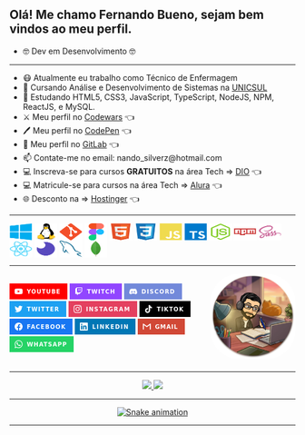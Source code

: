 <h2><strong>Olá! Me chamo Fernando Bueno, sejam bem vindos ao meu perfil.</strong></h2>

<ul>
  <li>🤓 Dev em Desenvolvimento 🤓</li>
</ul>  

---

<ul>
  <li>😷 Atualmente eu trabalho como Técnico de Enfermagem</li>
  <li>🧐 Cursando Análise e Desenvolvimento de Sistemas na <a href="https://www.cruzeirodosulvirtual.com.br/graduacao/analise-e-desenvolvimento-de-sistemas/" target="_blank">UNICSUL</a></li>
  <li>🤯 Estudando HTML5, CSS3, JavaScript, TypeScript, NodeJS, NPM, ReactJS, e MySQL.</li>
  <li>⚔  Meu perfil no <a href="https://www.codewars.com/users/codebuenozy" target="_blank">Codewars</a> 👈</li>
  <li>🖊  Meu perfil no <a href="https://codepen.io/codebuenozy" target="_blank">CodePen</a> 👈</li>
  <li>🦊 Meu perfil no <a href="https://gitlab.com/codebuenozy" target="_blank">GitLab</a> 👈</li> 
  <li>📫 Contate-me no email: nando_silverz@hotmail.com</li>
  <li>💻 Inscreva-se para cursos <strong>GRATUITOS</strong> na área Tech => <a href="https://dio.me/sign-up?ref=ZLPADVQB4Q" target="_blank">DIO</a> 👈</li>
  <li>💻 Matricule-se para cursos na área Tech => <a href="https://cursos.alura.com.br/" target="_blank">Alura</a> 👈</li>
  <li>🌐 Desconto na => <a href="https://hostinger.com.br?REFERRALCODE=1FERNANDO745" target="_blank">Hostinger</a> 👈</li>
</ul> 
  
---
  
<div style="display: inline-block">
  <img align="center" alt="Badge-Windows" height="30px" width="40px" src="https://github.com/codebuenozy/codebuenozy/blob/ee2a1e89f8ff401a56a56b2ddbdd4560f68b43a6/icons/windows.svg">
  <img align="center" alt="Badge-Linux" height="30px" width="40px" src="https://github.com/codebuenozy/codebuenozy/blob/ee2a1e89f8ff401a56a56b2ddbdd4560f68b43a6/icons/linux.svg">
  <img align="center" alt="Badge-Git" height="30px" width="40px" src="https://github.com/codebuenozy/codebuenozy/blob/ee2a1e89f8ff401a56a56b2ddbdd4560f68b43a6/icons/git.svg">
  <img align="center" alt="Badge-Figma" height="30px" width="40px" src="https://github.com/codebuenozy/codebuenozy/blob/ee2a1e89f8ff401a56a56b2ddbdd4560f68b43a6/icons/figma.svg">
  <img align="center" alt="Badge-HTML" height="30px" width="40px" src="https://github.com/codebuenozy/codebuenozy/blob/ee2a1e89f8ff401a56a56b2ddbdd4560f68b43a6/icons/html5.svg">
  <img align="center" alt="Badge-CSS" height="30px" width="40px" src="https://github.com/codebuenozy/codebuenozy/blob/ee2a1e89f8ff401a56a56b2ddbdd4560f68b43a6/icons/css3.svg">
  <img align="center" alt="Badge-JS" height="30px" width="40px" src="https://github.com/codebuenozy/codebuenozy/blob/ee2a1e89f8ff401a56a56b2ddbdd4560f68b43a6/icons/js.svg">
  <img align="center" alt="Badge-TS" height="30px" width="40px" src="https://github.com/codebuenozy/codebuenozy/blob/ee2a1e89f8ff401a56a56b2ddbdd4560f68b43a6/icons/ts.svg">
  <img align="center" alt="Badge-NodeJS" height="30px" width="40px" src="https://github.com/codebuenozy/codebuenozy/blob/ee2a1e89f8ff401a56a56b2ddbdd4560f68b43a6/icons/node.svg">
  <img align="center" alt="Badge-Npm" height="30px" width="40px" src="https://github.com/codebuenozy/codebuenozy/blob/ee2a1e89f8ff401a56a56b2ddbdd4560f68b43a6/icons/npm.svg">
  <img align="center" alt="Badge-SASS" height="30px" width="40px" src="https://github.com/codebuenozy/codebuenozy/blob/ee2a1e89f8ff401a56a56b2ddbdd4560f68b43a6/icons/sass.svg">
  <img align="center" alt="Badge-ReactJS" height="30px" width="40px" src="https://github.com/codebuenozy/codebuenozy/blob/ee2a1e89f8ff401a56a56b2ddbdd4560f68b43a6/icons/react.svg">
  <img align="center" alt="Badge-Insomnia" height="30px" width="40px" src="https://github.com/codebuenozy/codebuenozy/blob/ee2a1e89f8ff401a56a56b2ddbdd4560f68b43a6/icons/insomnia.svg">
  <img align="center" alt="Badge-MySQL" height="30px" width="40px" src="https://github.com/codebuenozy/codebuenozy/blob/ee2a1e89f8ff401a56a56b2ddbdd4560f68b43a6/icons/mysql.svg">
  <img align="center" alt="Badge-MongoDB" height="30px" width="40px" src="https://github.com/codebuenozy/codebuenozy/blob/ee2a1e89f8ff401a56a56b2ddbdd4560f68b43a6/icons/mongodb.svg">
</div>
  
---
  
<div>
  <img align="right" alt="codebuenozy-bitmoji" height="150px" style="border-radius:50px;" src="https://github.com/codebuenozy/codebuenozy/blob/ee2a1e89f8ff401a56a56b2ddbdd4560f68b43a6/bitmoji/studying.png">
  <br>
  <a href="https://www.youtube.com/channel/UCw-kifCLkQUem2WwKfP6xaw" target="_blank"><img src="https://github.com/codebuenozy/codebuenozy/blob/4d4a1ea46186f4a439530bd7e184acc8dd71c325/badges/youtube.png" target="_blank"></a>
  <a href="https://www.twitch.tv/codebuenozy" target="_blank"><img src="https://github.com/codebuenozy/codebuenozy/blob/4d4a1ea46186f4a439530bd7e184acc8dd71c325/badges/twitch.png" target="_blank"></a>
 <a href="https://discord.gg/yGHJ8grD5R" target="_blank"><img src="https://github.com/codebuenozy/codebuenozy/blob/4d4a1ea46186f4a439530bd7e184acc8dd71c325/badges/discord.png" target="_blank"></a>
  <a href="https://twitter.com/codebuenozy" target="_blank"><img src="https://github.com/codebuenozy/codebuenozy/blob/4d4a1ea46186f4a439530bd7e184acc8dd71c325/badges/twitter.png" target="_blank"></a>
 <a href="https://instagram.com/codebuenozy" target="_blank"><img src="https://github.com/codebuenozy/codebuenozy/blob/4d4a1ea46186f4a439530bd7e184acc8dd71c325/badges/instagram.png" target="_blank"></a>
  <a href="https://www.tiktok.com/@codebuenozy" target="_blank"><img src="https://github.com/codebuenozy/codebuenozy/blob/7ceeda4617c358cd0b6bb8bd0de243c07f5ed798/badges/tiktok.png" target="_blank"></a>
  <a href="https://www.facebook.com/codebuenozy" target="_blank"><img src="https://github.com/codebuenozy/codebuenozy/blob/4d4a1ea46186f4a439530bd7e184acc8dd71c325/badges/facebook.png" target="_blank"></a>
  <a href="https://www.linkedin.com/in/codebuenozy" target="_blank"><img src="https://github.com/codebuenozy/codebuenozy/blob/7ceeda4617c358cd0b6bb8bd0de243c07f5ed798/badges/linkedin.png" target="_blank"></a>
  <a href ="mailto:nando.buenozy@gmail.com"><img src="https://github.com/codebuenozy/codebuenozy/blob/4d4a1ea46186f4a439530bd7e184acc8dd71c325/badges/gmail.png" target="_blank"></a>
  <a href ="https://api.whatsapp.com/send?phone=5511970967963" target="_blank"><img src="https://github.com/codebuenozy/codebuenozy/blob/4d4a1ea46186f4a439530bd7e184acc8dd71c325/badges/whatsapp.png" target="_blank"></a>
  <br><br>
</div>

---

<div align="center">
  <a href="https://github.com/codebuenozy">
  <img height="180em" src="https://github-readme-stats.vercel.app/api?username=codebuenozy&show_icons=true&theme=dracula&include_all_commits=true&count_private=true"/>
  <img height="180em" src="https://github-readme-stats.vercel.app/api/top-langs/?username=codebuenozy&layout=compact&langs_count=7&theme=dracula"/>
  
---
    
  ![Snake animation](https://github.com/codebuenozy/codebuenozy/blob/output/github-contribution-grid-snake.svg)
  
---
    
</div>
